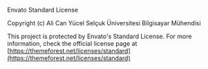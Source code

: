 Envato Standard License

Copyright (c) Ali Can Yücel Selçuk Üniversitesi Bilgisayar Mühendisi 

This project is protected by Envato's Standard License. For more information,
check the official license page at [https://themeforest.net/licenses/standard](https://themeforest.net/licenses/standard)
